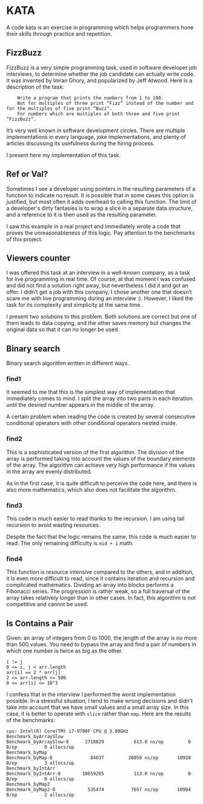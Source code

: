 # KATA
A code kata is an exercise in programming which helps programmers hone their skills through practice and repetition.

## FizzBuzz
FizzBuzz is a very simple programming task, used in software developer job interviews, to determine whether the job candidate can actually write code. It was invented by Imran Ghory, and popularized by Jeff Atwood. Here is a description of the task:
```ignorelang
    Write a program that prints the numbers from 1 to 100.
    But for multiples of three print “Fizz” instead of the number and for the multiples of five print “Buzz”.
    For numbers which are multiples of both three and five print “FizzBuzz”.
```
It’s very well known in software development circles. There are multiple implementations in every language, joke implementations, and plenty of articles discussing its usefulness during the hiring process.
  
I present here my implementation of this task.  

## Ref or Val?
Sometimes I see a developer using pointers in the resulting parameters of a function to indicate no result. It is possible that in some cases this option is justified, but most often it adds overhead to calling this function. The limit of a developer's dirty fantasies is to wrap a slice in a separate data structure, and a reference to it is then used as the resulting parameter.
  
I saw this example in a real project and immediately wrote a code that proves the unreasonableness of this logic.
Pay attention to the benchmarks of this project.

## Viewers counter
I was offered this task at an interview in a well-known company, as a task for live programming in real time.
Of course, at that moment I was confused and did not find a solution right away, but nevertheless I did it and got an offer.
I didn’t get a job with this company, I chose another one that doesn’t scare me with live programming during an interview :).
However, I liked the task for its complexity and simplicity at the same time.

I present two solutions to this problem. Both solutions are correct but one of them leads to data copying, and the other saves memory but changes the original data so that it can no longer be used.

## Binary search
Binary search algorithm written in different ways.
### find1
It seemed to me that this is the simplest way of implementation that immediately comes to mind.
I split the array into two parts in each iteration until the desired number appears in the middle of the array.

A certain problem when reading the code is created by several consecutive conditional operators with other conditional operators nested inside.
### find2
This is a sophisticated version of the first algorithm.
The division of the array is performed taking into account the values of the boundary elements of the array.
The algorithm can achieve very high performance if the values in the array are evenly distributed.

As in the first case, it is quite difficult to perceive the code here, and there is also more mathematics, which also does not facilitate the algorithm.
### find3
This code is much easier to read thanks to the recursion.
I am using tail recursion to avoid wasting resources.

Despite the fact that the logic remains the same, this code is much easier to read.
The only remaining difficulty is `mid + 1` math.
### find4
This function is resource intensive compared to the others, and in addition, it is even more difficult to read, since it contains iteration and recursion and complicated mathematics.
Dividing an array into blocks performs a Fibonacci series.
The progression is rather weak, so a full traversal of the array takes relatively longer than in other cases.
In fact, this algorithm is not competitive and cannot be used.

## Is Contains a Pair
Given: an array of integers from 0 to 1000, the length of the array is no more than 500 values.
You need to bypass the array and find a pair of numbers in which one number is twice as big as the other.

```
i != j
0 <= i, j < arr.length
arr[i] == 2 * arr[j]
2 <= arr.length <= 500
0 <= arr[i] <= 10^3
```
I confess that in the interview I performed the worst implementation possible.
In a stressful situation, I tend to make wrong decisions and didn't take into account that we have small values and a small array size.
In this case, it is better to operate with `slice` rather than `map`. Here are the results of the benchmarks:

```
cpu: Intel(R) Core(TM) i7-9700F CPU @ 3.00GHz
Benchmark_byArraySlow
Benchmark_byArraySlow-8   	 2718829	       613.0 ns/op	       0 B/op	       0 allocs/op
Benchmark_byMap
Benchmark_byMap-8         	   84037	     20058 ns/op	   10928 B/op	       3 allocs/op
Benchmark_byIntArr
Benchmark_byIntArr-8      	10659265	       113.0 ns/op	       0 B/op	       0 allocs/op
Benchmark_byMap2
Benchmark_byMap2-8        	  535474	      7657 ns/op	   10904 B/op	       2 allocs/op
```
